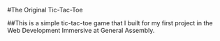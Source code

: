 #The Original Tic-Tac-Toe

##This is a simple tic-tac-toe game that I built for my first project in the Web Development Immersive at General Assembly.